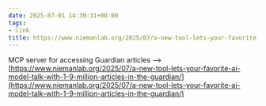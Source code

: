 ```yaml
---
date: 2025-07-01 14:39:31+00:00
tags:
- link
title: https://www.niemanlab.org/2025/07/a-new-tool-lets-your-favorite-ai-model-talk-with-1-9-million-articles-in-the-guardian/
---
```


MCP server for accessing Guardian articles --> [https://www.niemanlab.org/2025/07/a-new-tool-lets-your-favorite-ai-model-talk-with-1-9-million-articles-in-the-guardian/](https://www.niemanlab.org/2025/07/a-new-tool-lets-your-favorite-ai-model-talk-with-1-9-million-articles-in-the-guardian/)